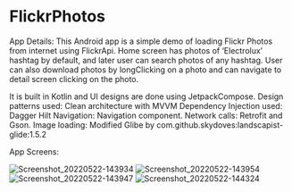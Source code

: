 # FlickrPhotos

App Details: 
This Android app is a simple demo of loading Flickr Photos from internet using FlickrApi. Home screen has photos of ‘Electrolux’ hashtag by default, and later user can search photos of any hashtag. 
User can also download photos by longClicking on a photo and can navigate to detail screen clicking on the photo. 

It is built in Kotlin and UI designs are done using JetpackCompose.
Design patterns used: Clean architecture with MVVM
Dependency Injection used: Dagger Hilt
Navigation: Navigation component.
Network calls: Retrofit and Gson.
Image loading: Modified Glibe by com.github.skydoves:landscapist-glide:1.5.2

App Screens: 

![Screenshot_20220522-143934](https://user-images.githubusercontent.com/25296186/169688124-230c8a05-e18c-4a4d-a665-07928c3aec50.jpeg)
![Screenshot_20220522-143954](https://user-images.githubusercontent.com/25296186/169688131-ea695bfc-6a31-4b19-adc2-0a432745982f.jpeg)
![Screenshot_20220522-143947](https://user-images.githubusercontent.com/25296186/169688132-dbf9b91e-85c5-4075-a968-decd6264df85.jpeg)
![Screenshot_20220522-144324](https://user-images.githubusercontent.com/25296186/169688167-f7456ed3-e828-40a9-ac40-fdc311551ec1.jpeg)
